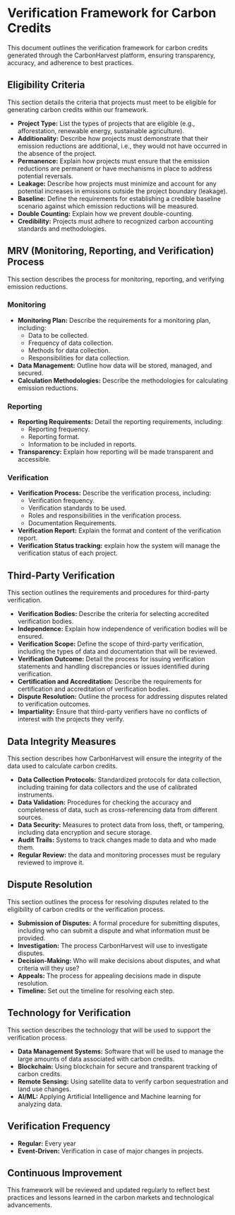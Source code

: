 # Verification Framework for Carbon Credits

This document outlines the verification framework for carbon credits generated through the CarbonHarvest platform, ensuring transparency, accuracy, and adherence to best practices.

## Eligibility Criteria

This section details the criteria that projects must meet to be eligible for generating carbon credits within our framework.

*   **Project Type:** List the types of projects that are eligible (e.g., afforestation, renewable energy, sustainable agriculture).
*   **Additionality:** Describe how projects must demonstrate that their emission reductions are additional, i.e., they would not have occurred in the absence of the project.
*   **Permanence:** Explain how projects must ensure that the emission reductions are permanent or have mechanisms in place to address potential reversals.
*   **Leakage:** Describe how projects must minimize and account for any potential increases in emissions outside the project boundary (leakage).
*   **Baseline:** Define the requirements for establishing a credible baseline scenario against which emission reductions will be measured.
*   **Double Counting:** Explain how we prevent double-counting.
*   **Credibility:** Projects must adhere to recognized carbon accounting standards and methodologies.

## MRV (Monitoring, Reporting, and Verification) Process

This section describes the process for monitoring, reporting, and verifying emission reductions.

### Monitoring

*   **Monitoring Plan:** Describe the requirements for a monitoring plan, including:
    *   Data to be collected.
    *   Frequency of data collection.
    *   Methods for data collection.
    *   Responsibilities for data collection.
*   **Data Management:** Outline how data will be stored, managed, and secured.
* **Calculation Methodologies:** Describe the methodologies for calculating emission reductions.

### Reporting

*   **Reporting Requirements:** Detail the reporting requirements, including:
    *   Reporting frequency.
    *   Reporting format.
    *   Information to be included in reports.
*   **Transparency:** Explain how reporting will be made transparent and accessible.

### Verification

*   **Verification Process:** Describe the verification process, including:
    *   Verification frequency.
    *   Verification standards to be used.
    *   Roles and responsibilities in the verification process.
    *   Documentation Requirements.
*   **Verification Report:** Explain the format and content of the verification report.
*  **Verification Status tracking:** explain how the system will manage the verification status of each project.

## Third-Party Verification

This section outlines the requirements and procedures for third-party verification.

*   **Verification Bodies:** Describe the criteria for selecting accredited verification bodies.
*   **Independence:** Explain how independence of verification bodies will be ensured.
*   **Verification Scope:** Define the scope of third-party verification, including the types of data and documentation that will be reviewed.
*   **Verification Outcome:** Detail the process for issuing verification statements and handling discrepancies or issues identified during verification.
* **Certification and Accreditation:** Describe the requirements for certification and accreditation of verification bodies.
* **Dispute Resolution:** Outline the process for addressing disputes related to verification outcomes.
* **Impartiality:** Ensure that third-party verifiers have no conflicts of interest with the projects they verify.

## Data Integrity Measures

This section describes how CarbonHarvest will ensure the integrity of the data used to calculate carbon credits.

*   **Data Collection Protocols:** Standardized protocols for data collection, including training for data collectors and the use of calibrated instruments.
*   **Data Validation:** Procedures for checking the accuracy and completeness of data, such as cross-referencing data from different sources.
*   **Data Security:** Measures to protect data from loss, theft, or tampering, including data encryption and secure storage.
*   **Audit Trails:** Systems to track changes made to data and who made them.
* **Regular Review:** the data and monitoring processes must be regulary reviewed to improve it.

## Dispute Resolution

This section outlines the process for resolving disputes related to the eligibility of carbon credits or the verification process.

*   **Submission of Disputes:** A formal procedure for submitting disputes, including who can submit a dispute and what information must be provided.
*   **Investigation:** The process CarbonHarvest will use to investigate disputes.
*   **Decision-Making:** Who will make decisions about disputes, and what criteria will they use?
*   **Appeals:** The process for appealing decisions made in dispute resolution.
* **Timeline:** Set out the timeline for resolving each step.

## Technology for Verification

This section describes the technology that will be used to support the verification process.

*   **Data Management Systems:** Software that will be used to manage the large amounts of data associated with carbon credits.
*   **Blockchain:** Using blockchain for secure and transparent tracking of carbon credits.
*   **Remote Sensing:** Using satellite data to verify carbon sequestration and land use changes.
* **AI/ML:** Applying Artificial Intelligence and Machine learning for analyzing data.

## Verification Frequency
* **Regular:** Every year
* **Event-Driven:** Verification in case of major changes in projects.

## Continuous Improvement

This framework will be reviewed and updated regularly to reflect best practices and lessons learned in the carbon markets and technological advancements.